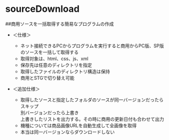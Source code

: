 # sourceDownload

##商用ソースを一括取得する簡易なプログラムの作成

* ＜仕様＞
	* ネット接続できるPCからプログラムを実行すると商用からPC版、SP版のソースを一括して取得する
	* 取得対象は、html、css、js、xml
	* 保存先は任意のディレクトリを指定
	* 取得したファイルのディレクトリ構造は保持
	* 商用とSTGで切り替え可能

* ＜追加仕様＞
	* 取得したソースと指定したフォルダのソースが同一バージョンだったらスキップ  
	別バージョンだったら上書き  
	上書きしたリストを出力する。その時に商用の更新日付も合わせて出力  
	* 機種については商品画像URLを自動生成して全画像を取得
	* 本当は同一バージョンならダウンロードしない
